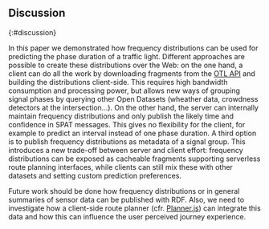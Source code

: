 ## Discussion
{:#discussion}

In this paper we demonstrated how frequency distributions can be used for predicting the phase duration of a traffic light. Different approaches are possible to create these distributions over the Web: on the one hand, a client can do all the work by downloading fragments from the [OTL API](https://lodi.ilabt.imec.be/observer/rawdata/latest) and building the distributions client-side. This requires high bandwidth consumption and processing power, but allows new ways of grouping signal phases by querying other Open Datasets (wheather data, crowdness detectors at the intersection...). On the other hand, the server can internally maintain frequency distributions and only publish the likely time and confidence in SPAT messages. This gives no flexibility for the client, for example to predict an interval instead of one phase duration. A third option is to publish frequency distributions as metadata of a signal group. This introduces a new trade-off between server and client effort: frequency distributions can be exposed as cacheable fragments supporting serverless route planning interfaces, while clients can still mix these with other datasets and setting custom prediction preferences.  

Future work should be done how frequency distributions or in general summaries of sensor data can be published with RDF. Also, we need to investigate how a client-side route planner (cfr. [Planner.js](https://planner.js.org/)) can integrate this data and how this can influence the user perceived journey experience.

